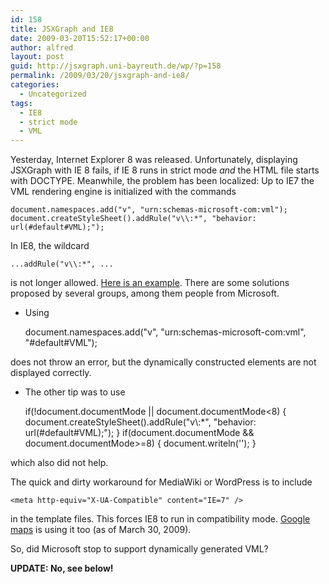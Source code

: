 ```yaml
---
id: 158
title: JSXGraph and IE8
date: 2009-03-20T15:52:17+00:00
author: alfred
layout: post
guid: http://jsxgraph.uni-bayreuth.de/wp/?p=158
permalink: /2009/03/20/jsxgraph-and-ie8/
categories:
  - Uncategorized
tags:
  - IE8
  - strict mode
  - VML
---
```

Yesterday, Internet Explorer 8 was released. Unfortunately, displaying JSXGraph with IE 8 fails, if IE 8 runs in strict mode _and_ the HTML file starts with DOCTYPE. Meanwhile, the problem has been localized: Up to IE7 the VML rendering engine is initialized with the commands

    
    document.namespaces.add("v", "urn:schemas-microsoft-com:vml");
    document.createStyleSheet().addRule("v\\:*", "behavior: url(#default#VML);");
    

In IE8, the wildcard

    
    ...addRule("v\\:*", ...
    

is not longer allowed. <a href="http://jsxgraph.uni-bayreuth.de/~alfred/jsxgraph/branches/0.80/examples/wiki_ie8.html" target="_blank">Here is an example</a>. There are some solutions proposed by several groups, among them people from Microsoft.

- Using

    
    document.namespaces.add("v", "urn:schemas-microsoft-com:vml", "#default#VML");
    

does not throw an error, but the dynamically constructed elements are not displayed correctly.

- The other tip was to use

    
    if(!document.documentMode || document.documentMode<8) {
      document.createStyleSheet().addRule("v\\:*", "behavior: url(#default#VML);");
    }
    if(document.documentMode && document.documentMode>=8) {
      document.writeln('');
    }
    

which also did not help.

The quick and dirty workaround for MediaWiki or WordPress is to include

    
    <meta http-equiv="X-UA-Compatible" content="IE=7" />
    

in the template files. This forces IE8 to run in compatibility mode. <a href="http://maps.google.com" target="_blank">Google maps</a> is using it too (as of March 30, 2009).

So, did Microsoft stop to support dynamically generated VML?
  
**UPDATE: No, see below!**
